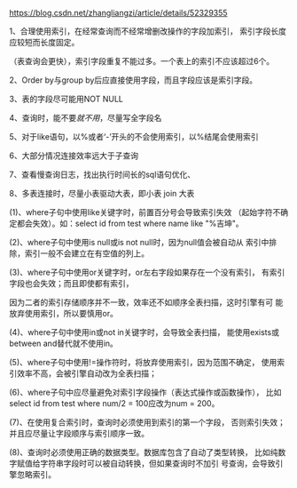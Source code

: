 https://blog.csdn.net/zhangliangzi/article/details/52329355

1、合理使用索引，在经常查询而不经常增删改操作的字段加索引，
索引字段长度应较短而长度固定。

（表查询会更快），索引字段重复不能过多。一个表上的索引不应该超过6个。

2、Order by与group by后应直接使用字段，而且字段应该是索引字段。

3、表的字段尽可能用NOT NULL

4、查询时，能不要*就不用*，尽量写全字段名

5、对于like语句，以%或者‘-’开头的不会使用索引，以%结尾会使用索引

6、大部分情况连接效率远大于子查询

7、查看慢查询日志，找出执行时间长的sql语句优化、

8、多表连接时，尽量小表驱动大表，即小表 join 大表


(1)、where子句中使用like关键字时，前置百分号会导致索引失效
（起始字符不确定都会失效）。如：select id from test where name like "%吉坤"。

(2)、where子句中使用is null或is not null时，因为null值会被自动从
索引中排除，索引一般不会建立在有空值的列上。

(3)、where子句中使用or关键字时，or左右字段如果存在一个没有索引，
有索引字段也会失效；而且即使都有索引，

因为二者的索引存储顺序并不一致，效率还不如顺序全表扫描，这时引擎有可
能放弃使用索引，所以要慎用or。

(4)、where子句中使用in或not in关键字时，会导致全表扫描，
能使用exists或between and替代就不使用in。

(5)、where子句中使用!=操作符时，将放弃使用索引，因为范围不确定，
使用索引效率不高，会被引擎自动改为全表扫描；

(6)、where子句中应尽量避免对索引字段操作（表达式操作或函数操作），
比如select id from test where num/2 = 100应改为num = 200。

(7)、在使用复合索引时，查询时必须使用到索引的第一个字段，
否则索引失效；并且应尽量让字段顺序与索引顺序一致。

(8)、查询时必须使用正确的数据类型。数据库包含了自动了类型转换，
比如纯数字赋值给字符串字段时可以被自动转换，但如果查询时不加引
号查询，会导致引擎忽略索引。